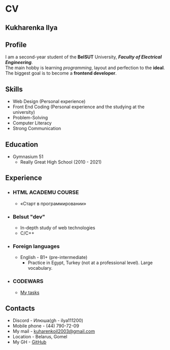 # CV

## Kukharenka Ilya
## Profile
I am a second-year student of the **BelSUT** University, ***Faculty of Electrical Engineering***.
</br>
The main hobby is learning *programming*, layout and perfection to the **ideal**. 
</br>
The biggest goal is to become a **frontend developer**.

## Skills
- Web Design (Personal experience)
- Front End Coding (Personal experience and the studying at the university)
- Problem-Solving
- Computer Literacy
- Strong Communication

## Education
- Gymnasium 51
  -    Really Great High School (2010 - 2021)

## Experience
- ### HTML ACADEMU COURSE
  - «Старт в программировании»
- ### Belsut "dev"
  - In-depth study of web technologies
  - C/C++
- ### Foreign languages
  - English -  B1+ (pre-intermediate) 
     - Practice in Egypt, Turkey (not at a professional level). Large vocabulary.
- ### CODEWARS
  - [My tasks](https://www.codewars.com/users/ilushaaw/completed)

## Contacts
-  Discord -  Илюша(gh - ilya111200)
-  Mobile phone - (44) 790-72-09
-  My mail - kuharenkoil2003@gmail.com
-  Location - Belarus, Gomel
-  My GH - [GitHub](https://github.com/ilya111200)


